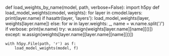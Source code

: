 def load_weights_by_name(model, path, verbose=False):
    import h5py
    def load_model_weights(cmodel, weights):
        for layer in cmodel.layers:
            print(layer.name)
            if hasattr(layer, 'layers'):
                load_model_weights(layer, weights[layer.name])
            else:
                for w in layer.weights:
                    _, name = w.name.split('/')
                    if verbose:
                        print(w.name)
                    try:
                        w.assign(weights[layer.name][name][()])
                    except:
                        w.assign(weights[layer.name][layer.name][name][()])

    with h5py.File(path, 'r') as f:
        load_model_weights(model, f)
